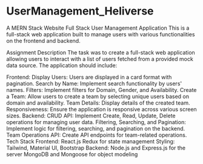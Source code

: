 # UserManagement_Heliverse
A MERN Stack Website
Full Stack User Management Application
This is a full-stack web application built to manage users with various functionalities on the frontend and backend.

Assignment Description
The task was to create a full-stack web application allowing users to interact with a list of users fetched from a provided mock data source. The application should include:

Frontend:
Display Users: Users are displayed in a card format with pagination.
Search by Name: Implement search functionality by users' names.
Filters: Implement filters for Domain, Gender, and Availability.
Create a Team: Allow users to create a team by selecting unique users based on domain and availability.
Team Details: Display details of the created team.
Responsiveness: Ensure the application is responsive across various screen sizes.
Backend:
CRUD API: Implement Create, Read, Update, Delete operations for managing user data.
Filtering, Searching, and Pagination: Implement logic for filtering, searching, and pagination on the backend.
Team Operations API: Create API endpoints for team-related operations.
Tech Stack
Frontend:
React.js
Redux for state management
Styling: Tailwind, Material UI, Bootstrap
Backend:
Node.js and Express.js for the server
MongoDB and Mongoose for object modeling
